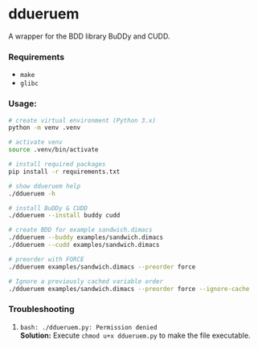 # ddueruem
A wrapper for the BDD library BuDDy and CUDD.

### Requirements
* `make`
* `glibc`

### Usage:
```bash
# create virtual environment (Python 3.x)
python -m venv .venv

# activate venv
source .venv/bin/activate

# install required packages
pip install -r requirements.txt

# show ddueruem help
./ddueruem -h

# install BuDDy & CUDD
./ddueruem --install buddy cudd

# create BDD for example sandwich.dimacs
./ddueruem --buddy examples/sandwich.dimacs
./ddueruem --cudd examples/sandwich.dimacs

# preorder with FORCE
./ddueruem examples/sandwich.dimacs --preorder force

# Ignore a previously cached variable order
./ddueruem examples/sandwich.dimacs --preorder force --ignore-cache
```

### Troubleshooting
1) `bash: ./ddueruem.py: Permission denied` <br>
**Solution:** Execute `chmod u+x ddueruem.py` to make the file executable.
